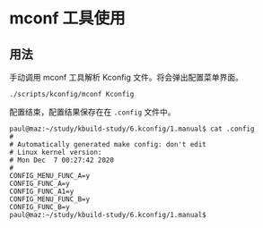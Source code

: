 # mconf 工具使用

## 用法

手动调用 mconf 工具解析 Kconfig 文件。将会弹出配置菜单界面。

```
./scripts/kconfig/mconf Kconfig
```

配置结束，配置结果保存在在 `.config` 文件中。

```
paul@maz:~/study/kbuild-study/6.kconfig/1.manual$ cat .config 
#
# Automatically generated make config: don't edit
# Linux kernel version: 
# Mon Dec  7 00:27:42 2020
#
CONFIG_MENU_FUNC_A=y
CONFIG_FUNC_A=y
CONFIG_FUNC_A1=y
CONFIG_MENU_FUNC_B=y
CONFIG_FUNC_B=y
paul@maz:~/study/kbuild-study/6.kconfig/1.manual$
```

